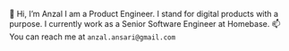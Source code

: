 👋 Hi, I’m Anzal
I am a Product Engineer. I stand for digital products with a purpose. I currently work as a Senior Software Engineer at Homebase.
📫 You can reach me at `anzal.ansari@gmail.com` 

<!---
ordervschaos/ordervschaos is a ✨ special ✨ repository because its `README.md` (this file) appears on your GitHub profile.
You can click the Preview link to take a look at your changes.
--->

